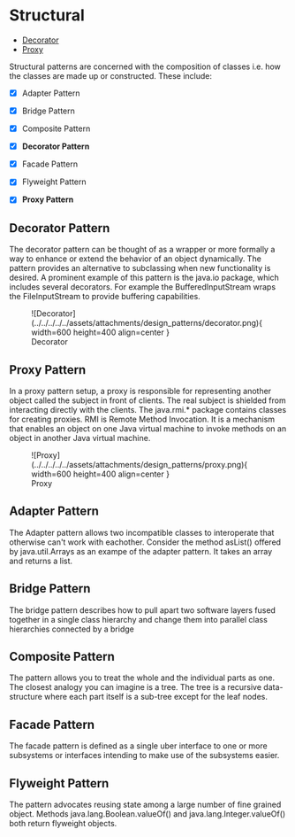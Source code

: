 
# Structural

- [Decorator](decorator.md)
- [Proxy](proxy.md)

Structural patterns are concerned with the composition of classes i.e. how the classes are made up or constructed. These include:

- [x] Adapter Pattern
- [x] Bridge Pattern
- [x] Composite Pattern
- [x] **Decorator Pattern**
- [x] Facade Pattern
- [x] Flyweight Pattern
- [x] **Proxy Pattern**


## Decorator Pattern
The decorator pattern can be thought of as a wrapper or more formally a way to enhance or extend the behavior of an object dynamically. The pattern provides an alternative to subclassing when new functionality is desired. A prominent example of this pattern is the java.io package, which includes several decorators. For example the BufferedInputStream wraps the FileInputStream to provide buffering capabilities.

<figure markdown>
![Decorator](../../../../../assets/attachments/design_patterns/decorator.png){ width=600 height=400 align=center }
<figcaption>Decorator</figcaption>
</figure>

## Proxy Pattern
In a proxy pattern setup, a proxy is responsible for representing another object called the subject in front of clients. The real subject is shielded from interacting directly with the clients. The java.rmi.* package contains classes for creating proxies. RMI is Remote Method Invocation. It is a mechanism that enables an object on one Java virtual machine to invoke methods on an object in another Java virtual machine.

<figure markdown>
![Proxy](../../../../../assets/attachments/design_patterns/proxy.png){ width=600 height=400 align=center }
<figcaption>Proxy</figcaption>
</figure>

## Adapter Pattern
The Adapter pattern allows two incompatible classes to interoperate that otherwise can't work with eachother. Consider the method asList() offered by java.util.Arrays as an exampe of the adapter pattern. It takes an array and returns a list.

## Bridge Pattern
The bridge pattern describes how to pull apart two software layers fused together in a single class hierarchy and change them into parallel class hierarchies connected by a bridge

## Composite Pattern
The pattern allows you to treat the whole and the individual parts as one. The closest analogy you can imagine is a tree. The tree is a recursive data-structure where each part itself is a sub-tree except for the leaf nodes.

## Facade Pattern
The facade pattern is defined as a single uber interface to one or more subsystems or interfaces intending to make use of the subsystems easier.

## Flyweight Pattern
The pattern advocates reusing state among a large number of fine grained object. Methods java.lang.Boolean.valueOf() and java.lang.Integer.valueOf() both return flyweight objects.
